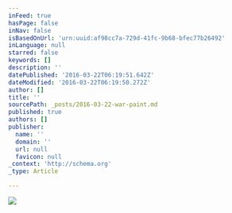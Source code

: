 ```yaml
---
inFeed: true
hasPage: false
inNav: false
isBasedOnUrl: 'urn:uuid:af98cc7a-729d-41fc-9b68-bfec77b26492'
inLanguage: null
starred: false
keywords: []
description: ''
datePublished: '2016-03-22T06:19:51.642Z'
dateModified: '2016-03-22T06:19:50.272Z'
author: []
title: ''
sourcePath: _posts/2016-03-22-war-paint.md
published: true
authors: []
publisher:
  name: ''
  domain: ''
  url: null
  favicon: null
_context: 'http://schema.org'
_type: Article

---
```

![](https://the-grid-user-content.s3-us-west-2.amazonaws.com/ebd2569e-aee5-4ee1-a249-70a99831aff9.png)